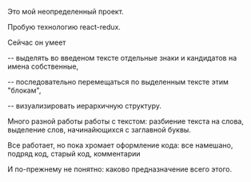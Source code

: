 Это мой неопределенный проект.

Пробую технологию react-redux.

Сейчас он умеет 

-- выделять во введеном тексте отдельные знаки и кандидатов на имена собственные, 

-- последовательно перемещаться по выделенным тексте этим "блокам", 

-- визуализировать иерархичную структуру.

Много разной работы работы с текстом: разбиение текста на слова, выделение слов, начинайющихся с заглавной буквы.

Все работает, но пока хромает оформление кода: все намешано, подряд код, старый код, комментарии  

И по-прежнему не понятно: каково предназначение всего этого.

